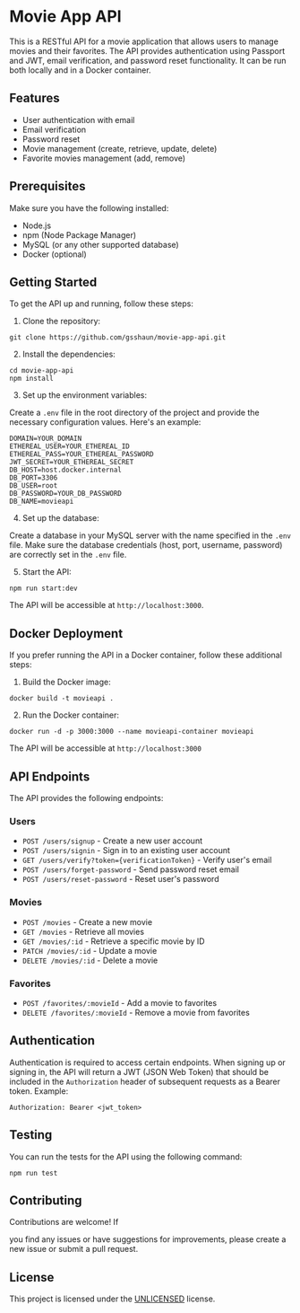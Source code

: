 # Movie App API

This is a RESTful API for a movie application that allows users to manage movies and their favorites. The API provides authentication using Passport and JWT, email verification, and password reset functionality. It can be run both locally and in a Docker container.

## Features

- User authentication with email
- Email verification
- Password reset
- Movie management (create, retrieve, update, delete)
- Favorite movies management (add, remove)

## Prerequisites

Make sure you have the following installed:

- Node.js
- npm (Node Package Manager)
- MySQL (or any other supported database)
- Docker (optional)

## Getting Started

To get the API up and running, follow these steps:

1. Clone the repository:

```shell
git clone https://github.com/gsshaun/movie-app-api.git
```

2. Install the dependencies:

```shell
cd movie-app-api
npm install
```

3. Set up the environment variables:

Create a `.env` file in the root directory of the project and provide the necessary configuration values. Here's an example:

```
DOMAIN=YOUR_DOMAIN
ETHEREAL_USER=YOUR_ETHEREAL_ID
ETHEREAL_PASS=YOUR_ETHEREAL_PASSWORD
JWT_SECRET=YOUR_ETHEREAL_SECRET
DB_HOST=host.docker.internal
DB_PORT=3306
DB_USER=root
DB_PASSWORD=YOUR_DB_PASSWORD
DB_NAME=movieapi
```

4. Set up the database:

Create a database in your MySQL server with the name specified in the `.env` file. Make sure the database credentials (host, port, username, password) are correctly set in the `.env` file.

5. Start the API:

```shell
npm run start:dev
```

The API will be accessible at `http://localhost:3000`.

## Docker Deployment

If you prefer running the API in a Docker container, follow these additional steps:

1. Build the Docker image:

```shell
docker build -t movieapi .
```

2. Run the Docker container:

```shell
docker run -d -p 3000:3000 --name movieapi-container movieapi
```

The API will be accessible at `http://localhost:3000`

## API Endpoints

The API provides the following endpoints:

### Users

- `POST /users/signup` - Create a new user account
- `POST /users/signin` - Sign in to an existing user account
- `GET /users/verify?token={verificationToken}` - Verify user's email
- `POST /users/forget-password` - Send password reset email
- `POST /users/reset-password` - Reset user's password

### Movies

- `POST /movies` - Create a new movie
- `GET /movies` - Retrieve all movies
- `GET /movies/:id` - Retrieve a specific movie by ID
- `PATCH /movies/:id` - Update a movie
- `DELETE /movies/:id` - Delete a movie

### Favorites

- `POST /favorites/:movieId` - Add a movie to favorites
- `DELETE /favorites/:movieId` - Remove a movie from favorites

## Authentication

Authentication is required to access certain endpoints. When signing up or signing in, the API will return a JWT (JSON Web Token) that should be included in the `Authorization` header of subsequent requests as a Bearer token. Example:

```
Authorization: Bearer <jwt_token>
```

## Testing

You can run the tests for the API using the following command:

```shell
npm run test
```

## Contributing

Contributions are welcome! If

 you find any issues or have suggestions for improvements, please create a new issue or submit a pull request.

## License

This project is licensed under the [UNLICENSED](LICENSE) license.
